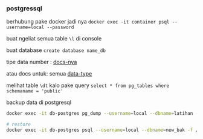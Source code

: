 ### postgressql
berhubung pake docker jadi nya `docker exec -it container psql --username=local --password`


buat ngeliat semua table `\l` di console

buat database `create database name_db`

tipe data number : [docs-nya](https://www.postgresql.org/docs/current/datatype-numeric.html)

atau docs untuk: semua [data-type](https://www.postgresql.org/docs/current/datatype.html)

melihat table `\dt` kalo pake query
`select * from pg_tables where schemaname = 'public'`

backup data di postgresql
```bash
docker exec -it db-postgres pg_dump --username=local --dbname=latihan --format=plain --file=/backup.sql --password

# restore
docker exec -it db-postgres psql --username=local --dbname=new_bak -f /backup.sql --password

```